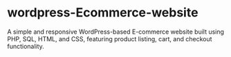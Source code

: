 # wordpress-Ecommerce-website
A simple and responsive WordPress-based E-commerce website built using PHP, SQL, HTML, and CSS, featuring product listing, cart, and checkout functionality.
